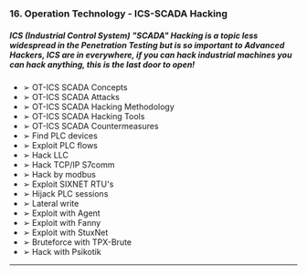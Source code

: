 ### 16. Operation Technology - ICS-SCADA Hacking
##### ICS (Industrial Control System) "SCADA" Hacking is a topic less widespread in the Penetration Testing but is so important to Advanced Hackers, ICS are in everywhere, if you can hack industrial machines you can hack anything, this is the last door to open!
  * ➢ OT-ICS SCADA Concepts
  * ➢ OT-ICS SCADA Attacks
  * ➢ OT-ICS SCADA Hacking Methodology
  * ➢ OT-ICS SCADA Hacking Tools
  * ➢ OT-ICS SCADA Countermeasures
  * ➢ Find PLC devices
  * ➢ Exploit PLC flows
  * ➢ Hack LLC
  * ➢ Hack TCP/IP S7comm
  * ➢ Hack by modbus
  * ➢ Exploit SIXNET RTU's
  * ➢ Hijack PLC sessions
  * ➢ Lateral write
  * ➢ Exploit with Agent
  * ➢ Exploit with Fanny
  * ➢ Exploit with StuxNet
  * ➢ Bruteforce with TPX-Brute
  * ➢ Hack with Psikotik

****
